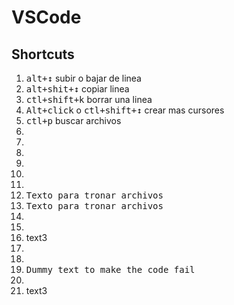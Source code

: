 # VSCode
## Shortcuts

 1. <kbd>alt+↕️</kbd> subir o bajar de linea
 2. <kbd>alt+shit+↕️</kbd> copiar linea
 3. <kbd>ctl+shift+k</kbd> borrar una linea
 8. <kbd>Alt+click</kbd> o <kbd>ctl+shift+↕️</kbd> crear mas cursores
 9. <kbd>ctl+p</kbd> buscar archivos
 10. <kbd></kbd>
 11. <kbd></kbd>
 12. <kbd></kbd>
 13. <kbd></kbd>
 14. <kbd></kbd>
 15. <kbd></kbd>
 16. <kbd>Texto para tronar archivos</kbd>
 16. <kbd>Texto para tronar archivos</kbd>
 17. <kbd></kbd>
 18. <kbd></kbd>
 19. text3
 17. <kbd></kbd>
 17. <kbd></kbd>
 18. <kbd>Dummy text to make the code fail</kbd>
 19. <kbd></kbd>
 20. text3
